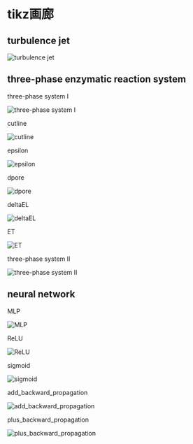# tikz画廊

## turbulence jet

![turbulence jet](./turbulent_jet/main.svg)

## three-phase enzymatic reaction system

three-phase system I

![three-phase system I](./three-phase_system_I/main.svg)

cutline

![cutline](./three-phase_system_I/cutline.svg)

epsilon

![epsilon](./three-phase_system_I/epsilon.svg)

dpore

![dpore](./three-phase_system_I/dpore.svg)

deltaEL

![deltaEL](./three-phase_system_I/deltaEL.svg)

ET

![ET](./three-phase_system_I/ET.svg)

three-phase system II

![three-phase system II](./three-phase_system_II/main.svg)

## neural network

MLP

![MLP](./neural_network/MLP.svg)

ReLU

![ReLU](./neural_network/ReLU.svg)

sigmoid

![sigmoid](./neural_network/sigmoid.svg)

add_backward_propagation

![add_backward_propagation](./neural_network/add_backward_propagation.svg)

plus_backward_propagation

![plus_backward_propagation](./neural_network/plus_backward_propagation.svg)
